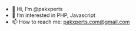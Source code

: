 - 👋 Hi, I’m @pakxperts
- 👀 I’m interested in PHP, Javascript
- 📫 How to reach me: pakxperts.com@gmail.com

<!---
pakxperts/pakxperts is a ✨ special ✨ repository because its `README.md` (this file) appears on your GitHub profile.
You can click the Preview link to take a look at your changes.
--->
